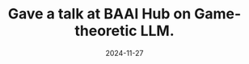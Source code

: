 ---
title: Gave a talk at BAAI Hub on Game-theoretic LLM.
cms_exclude: true

date: "2024-11-27"

# View.
#   1 = List
#   2 = Compact
#   3 = Card
view: 1

# Optional header image (relative to `static/media/` folder).
header:
  caption: ''
  image: ''
---